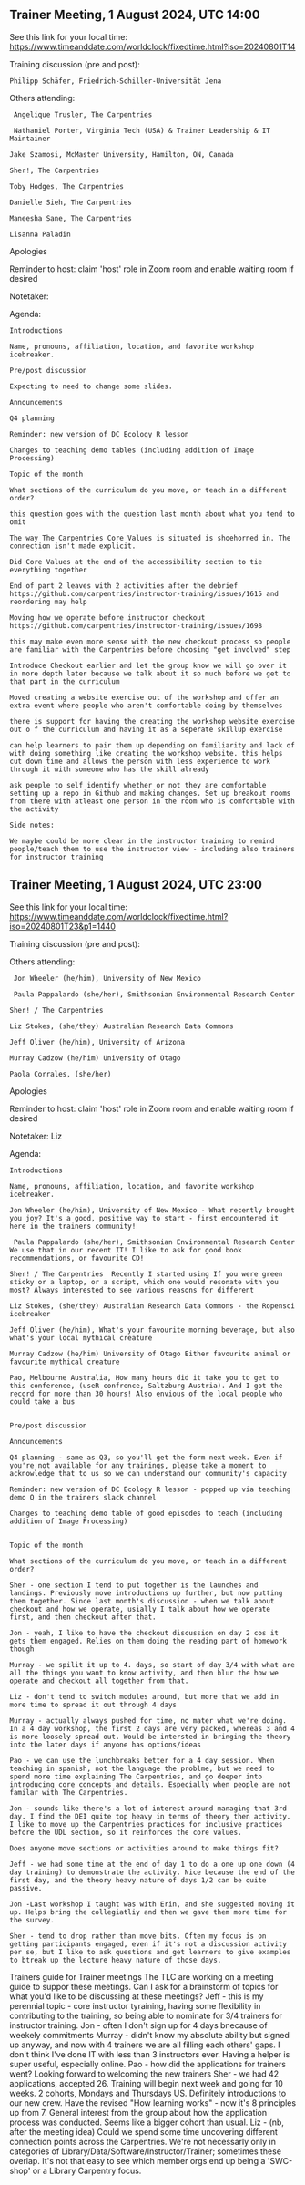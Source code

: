 ## Trainer Meeting, 1 August 2024, UTC 14:00 
See this link for your local time: https://www.timeanddate.com/worldclock/fixedtime.html?iso=20240801T14

Training discussion (pre and post):

    Philipp Schäfer, Friedrich-Schiller-Universität Jena



Others attending:   

     Angelique Trusler, The Carpentries

     Nathaniel Porter, Virginia Tech (USA) & Trainer Leadership & IT Maintainer

    Jake Szamosi, McMaster University, Hamilton, ON, Canada

    Sher!, The Carpentries 

    Toby Hodges, The Carpentries

    Danielle Sieh, The Carpentries

    Maneesha Sane, The Carpentries 

    Lisanna Paladin


Apologies

     



Reminder to host: claim 'host' role in Zoom room and enable waiting room if desired

Notetaker: 

Agenda:

    Introductions

    Name, pronouns, affiliation, location, and favorite workshop icebreaker.

    Pre/post discussion

    Expecting to need to change some slides.

    Announcements

    Q4 planning

    Reminder: new version of DC Ecology R lesson

    Changes to teaching demo tables (including addition of Image Processing)

    Topic of the month

    What sections of the curriculum do you move, or teach in a different order?

    this question goes with the question last month about what you tend to omit

    The way The Carpentries Core Values is situated is shoehorned in. The connection isn't made explicit. 

    Did Core Values at the end of the accessibility section to tie everything together

    End of part 2 leaves with 2 activities after the debrief https://github.com/carpentries/instructor-training/issues/1615 and reordering may help

    Moving how we operate before instructor checkout https://github.com/carpentries/instructor-training/issues/1698

    this may make even more sense with the new checkout process so people are familiar with the Carpentries before choosing "get involved" step

    Introduce Checkout earlier and let the group know we will go over it in more depth later because we talk about it so much before we get to that part in the curriculum

    Moved creating a website exercise out of the workshop and offer an extra event where people who aren't comfortable doing by themselves

    there is support for having the creating the workshop website exercise out o f the curriculum and having it as a seperate skillup exercise

    can help learners to pair them up depending on familiarity and lack of with doing something like creating the workshop website. this helps cut down time and allows the person with less experience to work through it with someone who has the skill already

    ask people to self identify whether or not they are comfortable setting up a repo in Github and making changes. Set up breakout rooms from there with atleast one person in the room who is comfortable with the activity

    Side notes:

    We maybe could be more clear in the instructor training to remind people/teach them to use the instructor view - including also trainers for instructor training




## Trainer Meeting, 1 August 2024, UTC 23:00
See this link for your local time: https://www.timeanddate.com/worldclock/fixedtime.html?iso=20240801T23&p1=1440

Training discussion (pre and post):




Others attending:   

     Jon Wheeler (he/him), University of New Mexico

     Paula Pappalardo (she/her), Smithsonian Environmental Research Center

    Sher! / The Carpentries  

    Liz Stokes, (she/they) Australian Research Data Commons

    Jeff Oliver (he/him), University of Arizona

    Murray Cadzow (he/him) University of Otago

    Paola Corrales, (she/her)


Apologies

     




Reminder to host: claim 'host' role in Zoom room and enable waiting room if desired

Notetaker: Liz

Agenda:

    Introductions

    Name, pronouns, affiliation, location, and favorite workshop icebreaker.

    Jon Wheeler (he/him), University of New Mexico - What recently brought you joy? It's a good, positive way to start - first encountered it here in the trainers community!

     Paula Pappalardo (she/her), Smithsonian Environmental Research Center We use that in our recent IT! I like to ask for good book recommendations, or favourite CD!

    Sher! / The Carpentries  Recently I started using If you were green sticky or a laptop, or a script, which one would resonate with you most? Always interested to see various reasons for different 

    Liz Stokes, (she/they) Australian Research Data Commons - the Ropensci icebreaker

    Jeff Oliver (he/him), What's your favourite morning beverage, but also what's your local mythical creature

    Murray Cadzow (he/him) University of Otago Either favourite animal or favourite mythical creature

    Pao, Melbourne Australia, How many hours did it take you to get to this conference, (useR confrence, Saltzburg Austria). And I got the record for more than 30 hours! Also envious of the local people who could take a bus


    Pre/post discussion

    Announcements

    Q4 planning - same as Q3, so you'll get the form next week. Even if you're not available for any trainings, please take a moment to acknowledge that to us so we can understand our community's capacity

    Reminder: new version of DC Ecology R lesson - popped up via teaching demo Q in the trainers slack channel

    Changes to teaching demo table of good episodes to teach (including addition of Image Processing)


    Topic of the month

    What sections of the curriculum do you move, or teach in a different order?

    Sher - one section I tend to put together is the launches and landings. Previously move introductions up further, but now putting them together. Since last month's discussion - when we talk about checkout and how we operate, usially I talk about how we operate first, and then checkout after that.

    Jon - yeah, I like to have the checkout discussion on day 2 cos it gets them engaged. Relies on them doing the reading part of homework though

    Murray - we spilit it up to 4. days, so start of day 3/4 with what are all the things you want to know activity, and then blur the how we operate and checkout all together from that.

    Liz - don't tend to switch modules around, but more that we add in more time to spread it out through 4 days

    Murray - actually always pushed for time, no mater what we're doing. In a 4 day workshop, the first 2 days are very packed, whereas 3 and 4 is more loosely spread out. Would be intersted in bringing the theory into the later days if anyone has options/ideas

    Pao - we can use the lunchbreaks better for a 4 day session. When teaching in spanish, not the language the problme, but we need to spend more time explaining The Carpentries, and go deeper into introducing core concepts and details. Especially when people are not familar with The Carpentries.

    Jon - sounds like there's a lot of interest around managing that 3rd day. I find the DEI quite top heavy in terms of theory then activity. I like to move up the Carpentries practices for inclusive practices before the UDL section, so it reinforces the core values.

    Does anyone move sections or activities around to make things fit?

    Jeff - we had some time at the end of day 1 to do a one up one down (4 day training) to demonstrate the activity. Nice because the end of the first day, and the theory heavy nature of days 1/2 can be quite passive. 

    Jon -Last workshop I taught was with Erin, and she suggested moving it up. Helps bring the collegiatliy and then we gave them more time for the survey. 

    Sher - tend to drop rather than move bits. Often my focus is on getting participants engaged, even if it's not a discussion activity per se, but I like to ask questions and get learners to give examples to btreak up the lecture heavy nature of those days.

Trainers guide for Trainer meetings
The TLC are working on a meeting guide to suppor these meetings.
Can I ask for a brainstorm of topics for what you'd like to be discussing at these meetings?
Jeff - this is my perennial topic - core instructor tyraining, having some flexibility in contributing to the training, so being able to nominate for 3/4 trainers for instructor training.
Jon - often I don't sign up for 4 days bnecause of weekely commitments
Murray - didn't know my absolute ability but signed up anyway, and now with 4 trainers we are all filling each others' gaps. I don't think I've done IT with less than 3 instructors ever. Having a helper is super useful, especially online.
Pao - how did the applications for trainers went? Looking forward to welcoming the new trainers
Sher - we had 42 applications, accepted 26. Training will begin next week and going for 10 weeks. 2 cohorts, Mondays and Thursdays US. Definitely introductions to our new crew. Have the revised "How learning works"  - now it's 8 principles up from 7.
General interest from the group about how the application process was conducted. Seems like a bigger cohort than usual.
Liz - (nb, after the meeting idea) Could we spend some time uncovering different connection points across the Carpentries. We're not necessarly only in categories of Library/Data/Software/Instructor/Trainer; sometimes these overlap. It's not that easy to see which member orgs end up being a 'SWC-shop' or a Library Carpentry focus.  

